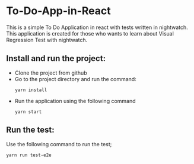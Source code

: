 # To-Do-App-in-React
This is a simple To Do Application in react with tests written in nightwatch. This application is created for those who wants to learn about Visual Regression Test with nightwatch.

## Install and run the project:
- Clone the project from github
- Go to the project directory and run the command:
    ```
    yarn install
    ```
- Run the application using the following command
    ```
    yarn start
    ```

## Run the test:
Use the following command to run the test;
```
yarn run test-e2e
```

